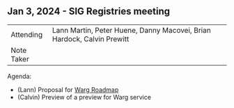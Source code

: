 ## Jan 3, 2024 - SIG Registries meeting

|          |      | 
| -------- | -------- |
| Attending  | Lann Martin, Peter Huene, Danny Macovei, Brian Hardock, Calvin Prewitt
| Note Taker | 


Agenda:
- (Lann) Proposal for [Warg Roadmap](https://github.com/bytecodealliance/registry/discussions/237)
- (Calvin) Preview of a preview for Warg service
